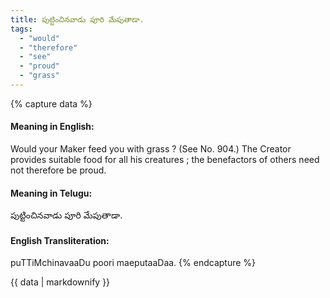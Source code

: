 ```yaml
---
title: పుట్టించినవాడు పూరి మేపుతాడా.
tags:
  - "would"
  - "therefore"
  - "see"
  - "proud"
  - "grass"
---
```


{% capture data %}
#### Meaning in English:
Would your Maker feed you with grass ?
(See No. 904.)
The Creator provides suitable food for all his creatures ; the benefactors of others need not therefore be proud.

#### Meaning in Telugu:
పుట్టించినవాడు పూరి మేపుతాడా.

#### English Transliteration:
puTTiMchinavaaDu poori maeputaaDaa.
{% endcapture %}

<div class="notice">{{ data | markdownify }}</div>

